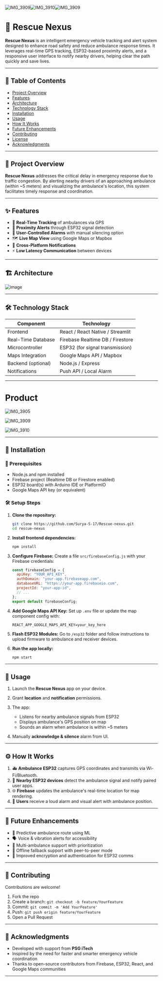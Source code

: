 ![IMG_3909](https://github.com/user-attachments/assets/c3a11342-11bd-414d-9005-e741962d4ff0)![IMG_3910](https://github.com/user-attachments/assets/354fa424-1faf-4a64-af63-8909bcf2d0d6)![IMG_3909](https://github.com/user-attachments/assets/f9973893-ad99-41df-9973-837a2ece4efc)
# 🚨 Rescue Nexus

**Rescue Nexus** is an intelligent emergency vehicle tracking and alert system designed to enhance road safety and reduce ambulance response times. It leverages real-time GPS tracking, ESP32-based proximity alerts, and a responsive user interface to notify nearby drivers, helping clear the path quickly and save lives.

---

## 📌 Table of Contents

- [Project Overview](#project-overview)
- [Features](#features)
- [Architecture](#architecture)
- [Technology Stack](#technology-stack)
- [Installation](#installation)
- [Usage](#usage)
- [How It Works](#how-it-works)
- [Future Enhancements](#future-enhancements)
- [Contributing](#contributing)
- [License](#license)
- [Acknowledgments](#acknowledgments)

---

## 🧠 Project Overview

**Rescue Nexus** addresses the critical delay in emergency response due to traffic congestion. By alerting nearby drivers of an approaching ambulance (within ~5 meters) and visualizing the ambulance's location, this system facilitates timely response and coordination.

---

## ✨ Features

- 🔴 **Real-Time Tracking** of ambulances via GPS
- 📳 **Proximity Alerts** through ESP32 signal detection
- 📱 **User-Controlled Alarms** with manual silencing option
- 🗺️ **Live Map View** using Google Maps or Mapbox
- 🔔 **Cross-Platform Notifications**
- ⚡ **Low Latency Communication** between devices

---

## 🏗 Architecture

![image](https://github.com/user-attachments/assets/1876cbfc-4ae1-44a9-b1f9-0194e156648f)


---

## 🛠 Technology Stack

| Component          | Technology                       |
| ------------------ | -------------------------------- |
| Frontend           | React / React Native / Streamlit |
| Real-Time Database | Firebase Realtime DB / Firestore |
| Microcontroller    | ESP32 (for signal transmission)  |
| Maps Integration   | Google Maps API / Mapbox         |
| Backend (optional) | Node.js / Express                |
| Notifications      | Push API / Local Alarm           |

---
# Product

![IMG_3905](https://github.com/user-attachments/assets/08678ea5-02d5-4155-8b81-d14d37f003cb)

![IMG_3909](https://github.com/user-attachments/assets/e0021c2f-c68b-4a23-83b3-2bb08317a131)

![IMG_3910](https://github.com/user-attachments/assets/58b6f401-d480-4a57-b94a-dd8ca3f876f7)

---

## 🚀 Installation

### 🔧 Prerequisites

* Node.js and npm installed
* Firebase project (Realtime DB or Firestore enabled)
* ESP32 board(s) with Arduino IDE or PlatformIO
* Google Maps API key (or equivalent)

### 🛠 Setup Steps

1. **Clone the repository:**

   ```bash
   git clone https://github.com/Surya-S-17/Rescue-nexus.git
   cd rescue-nexus
   ```

2. **Install frontend dependencies:**

   ```bash
   npm install
   ```

3. **Configure Firebase:**
   Create a file `src/firebaseConfig.js` with your Firebase credentials:

   ```js
   const firebaseConfig = {
     apiKey: "YOUR_API_KEY",
     authDomain: "your-app.firebaseapp.com",
     databaseURL: "https://your-app.firebaseio.com",
     projectId: "your-app-id",
     // ...
   };
   export default firebaseConfig;
   ```

4. **Add Google Maps API Key:**
   Set up `.env` file or update the map component config with:

   ```
   REACT_APP_GOOGLE_MAPS_API_KEY=your_key_here
   ```

5. **Flash ESP32 Modules:**
   Go to `/esp32` folder and follow instructions to upload firmware to ambulance and receiver devices.

6. **Run the app locally:**

   ```bash
   npm start
   ```

---

## 📲 Usage

1. Launch the **Rescue Nexus** app on your device.
2. Grant **location** and **notification** permissions.
3. The app:

   * Listens for nearby ambulance signals from ESP32
   * Displays ambulance's GPS position on map
   * Sounds an alarm when ambulance is within \~5 meters
4. Manually **acknowledge & silence** alarm from UI.

---

## ⚙️ How It Works

1. 🚑 **Ambulance ESP32** captures GPS coordinates and transmits via Wi-Fi/Bluetooth.
2. 🚗 **Nearby ESP32 devices** detect the ambulance signal and notify paired user apps.
3. 🌐 **Firebase** updates the ambulance's real-time location for map rendering.
4. 📱 **Users** receive a loud alarm and visual alert with ambulance position.

---

## 🔮 Future Enhancements

* 🧠 Predictive ambulance route using ML
* 🗣 Voice & vibration alerts for accessibility
* 🚨 Multi-ambulance support with prioritization
* 📡 Offline fallback support with peer-to-peer mode
* 🔐 Improved encryption and authentication for ESP32 comms

---

## 🤝 Contributing

Contributions are welcome!

1. Fork the repo
2. Create a branch: `git checkout -b feature/YourFeature`
3. Commit: `git commit -m 'Add YourFeature'`
4. Push: `git push origin feature/YourFeature`
5. Open a Pull Request

---

## 🙏 Acknowledgments

* Developed with support from **PSG iTech**
* Inspired by the need for faster and smarter emergency vehicle coordination
* Thanks to open-source contributors from Firebase, ESP32, React, and Google Maps communities

---
